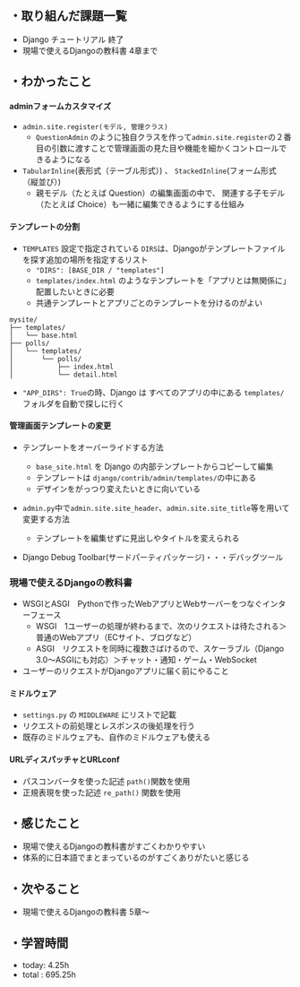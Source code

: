 ## ・取り組んだ課題一覧
- Django チュートリアル 終了
- 現場で使えるDjangoの教科書 4章まで


## ・わかったこと
#### adminフォームカスタマイズ
- `admin.site.register(モデル, 管理クラス)` 
  - `QuestionAdmin` のように独自クラスを作って`admin.site.register`の２番目の引数に渡すことで管理画面の見た目や機能を細かくコントロールできるようになる
- `TabularInline`(表形式（テーブル形式）) 、 `StackedInline`(フォーム形式（縦並び）)
  - 親モデル（たとえば Question）の編集画面の中で、
関連する子モデル（たとえば Choice）も一緒に編集できるようにする仕組み

#### テンプレートの分割
- `TEMPLATES` 設定で指定されている `DIRS`は、Djangoがテンプレートファイルを探す追加の場所を指定するリスト
  - `"DIRS": [BASE_DIR / "templates"]`
  - `templates/index.html` のようなテンプレートを「アプリとは無関係に」配置したいときに必要
  - 共通テンプレートとアプリごとのテンプレートを分けるのがよい
```
mysite/
├── templates/
│   └── base.html
├── polls/
│   └── templates/
│       └── polls/
│           ├── index.html
│           └── detail.html
```
- `"APP_DIRS": True`の時、Django は すべてのアプリの中にある `templates/` フォルダを自動で探しに行く

#### 管理画面テンプレートの変更
- テンプレートをオーバーライドする方法
  - `base_site.html` を Django の内部テンプレートからコピーして編集
  - テンプレートは `django/contrib/admin/templates/`の中にある
  - デザインをがっつり変えたいときに向いている
- `admin.py`中で`admin.site.site_header`、`admin.site.site_title`等を用いて変更する方法
  - テンプレートを編集せずに見出しやタイトルを変えられる

- Django Debug Toolbar(サードパーティパッケージ)・・・デバッグツール
### 現場で使えるDjangoの教科書
- WSGIとASGI　Pythonで作ったWebアプリとWebサーバーをつなぐインターフェース
  - WSGI　1ユーザーの処理が終わるまで、次のリクエストは待たされる＞普通のWebアプリ（ECサイト、ブログなど）
  - ASGI　リクエストを同時に複数さばけるので、スケーラブル（Django 3.0〜ASGIにも対応）＞チャット・通知・ゲーム・WebSocket
- ユーザーのリクエストがDjangoアプリに届く前にやること

#### ミドルウェア
- `settings.py` の `MIDDLEWARE` にリストで記載
- リクエストの前処理とレスポンスの後処理を行う
- 既存のミドルウェアも、自作のミドルウェアも使える


#### URLディスパッチャとURLconf
- パスコンバータを使った記述 `path()`関数を使用
- 正規表現を使った記述 `re_path()` 関数を使用



## ・感じたこと
- 現場で使えるDjangoの教科書がすごくわかりやすい
- 体系的に日本語でまとまっているのがすごくありがたいと感じる


## ・次やること
- 現場で使えるDjangoの教科書 5章〜


## ・学習時間
- today:  4.25h
- total  : 695.25h
